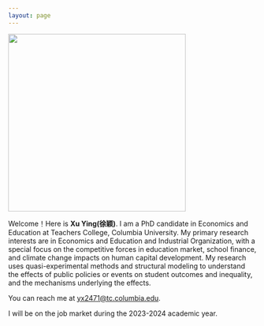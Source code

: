 ```yaml
---
layout: page
---
```



<img src="https://xuying0506.github.io/ying.JPG" class="floatpic" width="360" height="360">

Welcome！Here is **Xu Ying(徐颖)**.
I am a PhD candidate in Economics and Education at Teachers College, Columbia University. My primary research interests are in Economics and Education and Industrial Organization, with a special focus on the competitive forces in education market, school finance, and climate change impacts on human capital development. My research uses quasi-experimental methods and structural modeling to understand the effects of public policies or events on student outcomes and inequality, and the mechanisms underlying the effects.

You can reach me at yx2471@tc.columbia.edu.

I will be on the job market during the 2023-2024 academic year.


<br>


